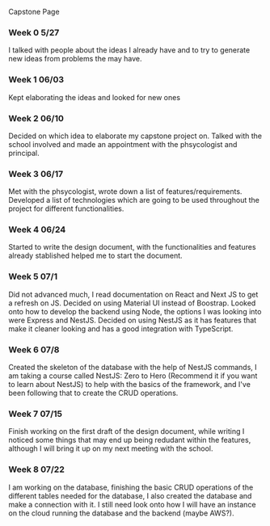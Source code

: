 Capstone Page 

### Week 0 5/27
I talked with people about the ideas I already have and to try to generate new ideas from problems the may have.

### Week 1 06/03
Kept elaborating the ideas and looked for new ones

### Week 2 06/10
Decided on which idea to elaborate my capstone project on. Talked with the school involved and made an appointment with the phsycologist and principal. 

### Week 3 06/17
Met with the phsycologist, wrote down a list of features/requirements. Developed a list of technologies which are going to be used throughout the project for different functionalities.

### Week 4 06/24
Started to write the design document, with the functionalities and features already stablished helped me to start the document.

### Week 5 07/1 
Did not advanced much, I read documentation on React and Next JS to get a refresh on JS. Decided on using Material UI instead of Boostrap. Looked onto how to develop the backend using Node, the options I was looking into were Express and NestJS. Decided on using NestJS as it has features that make it cleaner looking and has a good integration with TypeScript.

### Week 6 07/8 
Created the skeleton of the database with the help of NestJS commands, I am taking a course called NestJS: Zero to Hero (Recommend it if you want to learn about NestJS) to help with the basics of the framework, and I've been following that to create the CRUD operations.

### Week 7 07/15
Finish working on the first draft of the design document, while writing I noticed some things that may end up being redudant within the features, although I will bring it up on my next meeting with the school. 

### Week 8 07/22
I am working on the database, finishing the basic CRUD operations of the different tables needed for the database, I also created the database and make a connection with it. I still need look onto how I will have an instance on the cloud running the database and the backend (maybe AWS?).

